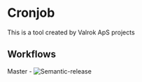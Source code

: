 # Cronjob
This is a tool created by Valrok ApS projects

## Workflows
Master - ![Semantic-release](https://github.com/Valrok-Games/Cronjob/actions/workflows/semantic-release.yml/badge.svg?branch=master)